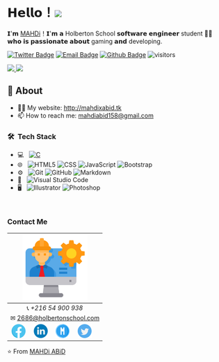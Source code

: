 # 𝗛𝗲𝗹𝗹𝗼！<img src="https://user-images.githubusercontent.com/5679180/79618120-0daffb80-80be-11ea-819e-d2b0fa904d07.gif" width="27px"> 

𝗜'𝗺 [MAHDi](https://github.com/mahdixabid)！𝗜'𝗺 𝗮 Holberton School 𝘀𝗼𝗳𝘁𝘄𝗮𝗿𝗲 𝗲𝗻𝗴𝗶𝗻𝗲𝗲𝗿 student 👨‍💻 𝘄𝗵𝗼 𝗶𝘀 𝗽𝗮𝘀𝘀𝗶𝗼𝗻𝗮𝘁𝗲 𝗮𝗯𝗼𝘂𝘁 gaming 𝗮𝗻𝗱 developing.

[![Twitter Badge](https://img.shields.io/badge/-Twitter-1da1f2?style=flat-square&labelColor=1da1f2&logo=twitter&logoColor=white&link=https://twitter.com/BlackxBoOT)](https://twitter.com/BlackxBoOT)
[![Email Badge](https://img.shields.io/badge/-Email-c14438?style=flat-square&logo=Gmail&logoColor=white&link=mailto:mahdiabid158@gmail.com)](mailto:yaronhuang@foxmail.com)
[![Github Badge](https://img.shields.io/badge/-Github-232323?style=flat-square&logo=Github&logoColor=white&link=https://space.bilibili.com/7708412)](https://github.com/mahdixabid)
![visitors](https://visitor-badge.laobi.icu/badge?page_id=mahdixabid)

<a href="https://github.com/mahdixabid">
  <img height="180em" src="https://github-readme-stats.vercel.app/api?username=mahdixabid&show_icons=true&theme=dark" />
  <img height="180em" src="https://github-readme-stats.vercel.app/api/top-langs/?username=mahdixabid&theme=dark&layout=compact" />
</a>

## 🧐 About

- 👨‍💻 My website: http://mahdixabid.tk
- 📫 How to reach me: mahdiabid158@gmail.com
<h3> 🛠 &nbsp;Tech Stack</h3>

- 💻 &nbsp;
 [![C](https://img.shields.io/static/v1?label=&message=C&color=black)](https://img.shields.io/static/v1?label=<LABEL>&message=<MESSAGE>&color=black)
- 🌐 &nbsp;
  ![HTML5](https://img.shields.io/badge/-HTML5-333333?style=flat&logo=HTML5)
  ![CSS](https://img.shields.io/badge/-CSS-333333?style=flat&logo=CSS3&logoColor=1572B6)
  ![JavaScript](https://img.shields.io/badge/-JavaScript-333333?style=flat&logo=javascript)
  ![Bootstrap](https://img.shields.io/badge/-Bootstrap-333333?style=flat&logo=bootstrap&logoColor=563D7C)
- ⚙️ &nbsp;
  ![Git](https://img.shields.io/badge/-Git-333333?style=flat&logo=git)
  ![GitHub](https://img.shields.io/badge/-GitHub-333333?style=flat&logo=github)
  ![Markdown](https://img.shields.io/badge/-Markdown-333333?style=flat&logo=markdown)
- 🔧 &nbsp;
  ![Visual Studio Code](https://img.shields.io/badge/-Visual%20Studio%20Code-333333?style=flat&logo=visual-studio-code&logoColor=007ACC)
- 🖥 &nbsp;
  ![Illustrator](https://img.shields.io/badge/-Illustrator-333333?style=flat&logo=adobe-illustrator)
  ![Photoshop](https://img.shields.io/badge/-Photoshop-333333?style=flat&logo=adobe-photoshop)

<br/>

### Contact Me
|  <a href="https://github.com/mahdixabid"><img src="https://github.com/mahdixabid/mahdixabid/blob/main/img/engineer.png" width="150px" height="150px" /></a> |
|:---------------------------------------------------------------------------------------------------------------------------------------: |
|📞 *+216 54 900 938*|
|✉ 2686@holbertonschool.com  ||  mahdiabid158@gmail.com*|
|<a href="https://www.facebook.com/BlacKxBo0T/"><img src="https://github.com/mahdixabid/mahdixabid/blob/main/img/facebook.png" width="32px" height="32px"></a> &nbsp; &nbsp; <a href="https://www.linkedin.com/in/mahdixabid/"><img src="https://github.com/mahdixabid/mahdixabid/blob/main/img/linkedin.png" width="32px" height="32px"></a> &nbsp; &nbsp; <a href="https://bit.ly/2OWIIrc"><img src="https://github.com/mahdixabid/mahdixabid/blob/main/img/medium.png" width="32px" height="32px"></a> &nbsp; &nbsp; <a href="https://twitter.com/BlackxBoOT"><img src="https://github.com/mahdixabid/mahdixabid/blob/main/img/twitter.png" width="32px" height="32px"></a> &nbsp; &nbsp; |



⭐️ From [MAHDi ABiD](https://github.com/mahdixabid)
